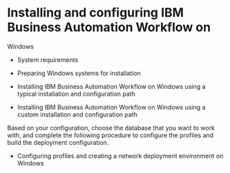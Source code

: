 # Installing and configuring IBM Business Automation Workflow on
Windows

- System requirements
- Preparing Windows systems for installation

- Installing IBM Business Automation Workflow on Windows using a typical installation and configuration path
- Installing IBM Business Automation Workflow on Windows using a custom installation and configuration path

Based on your configuration, choose the database
that you want to work with, and complete the following procedure to configure the profiles and build
the deployment configuration.

- Configuring profiles and creating a network deployment environment on Windows